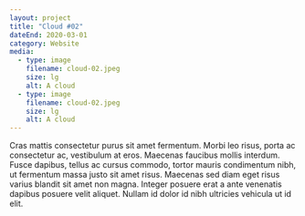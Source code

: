 ```yaml
---
layout: project
title: "Cloud #02"
dateEnd: 2020-03-01
category: Website
media:
  - type: image
    filename: cloud-02.jpeg
    size: lg
    alt: A cloud
  - type: image
    filename: cloud-02.jpeg
    size: lg
    alt: A cloud
---
```


Cras mattis consectetur purus sit amet fermentum. Morbi leo risus, porta ac consectetur ac, vestibulum at eros. Maecenas faucibus mollis interdum. Fusce dapibus, tellus ac cursus commodo, tortor mauris condimentum nibh, ut fermentum massa justo sit amet risus. Maecenas sed diam eget risus varius blandit sit amet non magna. Integer posuere erat a ante venenatis dapibus posuere velit aliquet. Nullam id dolor id nibh ultricies vehicula ut id elit.
